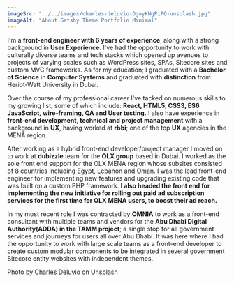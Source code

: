 ```yaml
---
imageSrc: "../../images/charles-deluvio-DgoyKNgPiFQ-unsplash.jpg"
imageAlt: "About Gatsby Theme Portfolio Minimal"
---
```


I'm a **front-end engineer with 6 years of experience**, along with a strong background in **User Experience**. I've had the opportunity to work with culturally diverse teams and tech stacks which opened up avenues to projects of varying scales such as WordPress sites, SPAs, Sitecore sites and custom MVC frameworks. As for my education; I graduated with a **Bachelor of Science** in **Computer Systems** and graduated with **distinction** from Heriot-Watt University in Dubai.

Over the course of my professional career I've tacked on numerous skills to my growing list, some of which include: **React, HTML5, CSS3, ES6 JavaScript, wire-framing, QA and User testing.** I also have experience in **front-end development, technical and project management** with a background in **UX**, having worked at **rbbi**; one of the top **UX** agencies in the MENA region.

After working as a hybrid front-end developer/project manager I moved on to work at **dubizzle** team for the **OLX group** based in Dubai. I worked as the sole front end support for the OLX MENA region whose subsites consisted of 8 countries including Egypt, Lebanon and Oman. I was the lead front-end engineer for implementing new features and upgrading existing code that was built on a custom PHP framework. **I also headed the front end for implementing the new initiative for rolling out paid ad subscription services for the first time for OLX MENA users, to boost their ad reach.**

In my most recent role I was contracted by **OMNIA** to work as a front-end consultant with multiple teams and vendors for the **Abu Dhabi Digital Authority(ADDA) in the TAMM project**; a single stop for all government services and journeys for users all over Abu Dhabi. It was here where I had the opportunity to work with large scale teams as a front-end developer to create custom modular components to be integrated in several government Sitecore entity websites with independent themes.

Photo by <a href="https://unsplash.com/@charlesdeluvio?utm_source=unsplash&utm_medium=referral&utm_content=creditCopyText" target="_blank" rel="nofollow noopener noreferrer" aria-label="External Link"><u>Charles Deluvio</u></a> on Unsplash
